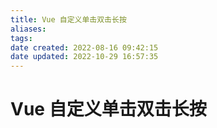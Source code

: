 ```yaml
---
title: Vue 自定义单击双击长按
aliases: 
tags: 
date created: 2022-08-16 09:42:15
date updated: 2022-10-29 16:57:35
---
```


# Vue 自定义单击双击长按
